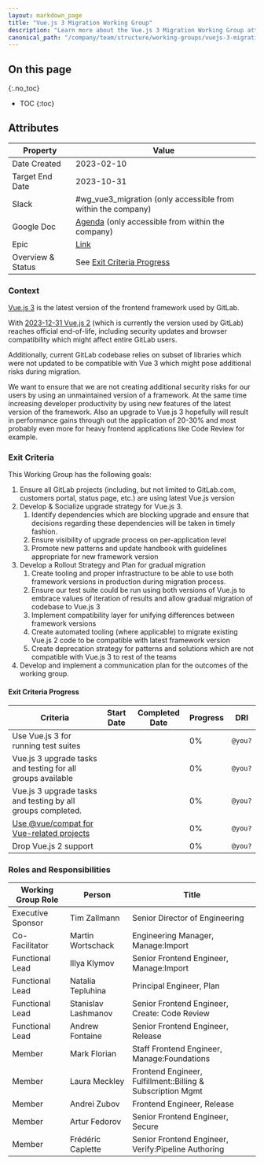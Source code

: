 ```yaml
---
layout: markdown_page
title: "Vue.js 3 Migration Working Group"
description: "Learn more about the Vue.js 3 Migration Working Group attributes, goals, roles and responsibilities."
canonical_path: "/company/team/structure/working-groups/vuejs-3-migration/"
---
```


## On this page

{:.no_toc}

- TOC
  {:toc}

## Attributes

| Property          | Value                                                                                                                                     |
| ----------------- | ----------------------------------------------------------------------------------------------------------------------------------------- |
| Date Created      | 2023-02-10                                                                                                                                |
| Target End Date   | 2023-10-31                                                                                                                                |
| Slack             | #wg_vue3_migration (only accessible from within the company)                                                                              |
| Google Doc        | [Agenda](https://docs.google.com/document/d/1Ad8mbz5HzMsBI2sR6DgQ34afOn1L1OJy5m_RrrpXaqE/edit) (only accessible from within the company) |
| Epic              | [Link](https://gitlab.com/groups/gitlab-org/-/epics/6252)                                                                                 |
| Overview & Status | See [Exit Criteria Progress](#exit-criteria-progress)                                                                                     |

### Context

[Vue.js 3](https://vuejs.org) is the latest version of the frontend framework used by GitLab.

With [2023-12-31 Vue.js 2](https://v2.vuejs.org/lts/) (which is currently the version used by GitLab) reaches official end-of-life, including security updates and browser compatibility which might affect entire GitLab users.

Additionally, current GitLab codebase relies on subset of libraries which were not updated to be compatible with Vue 3 which might pose additional risks during migration.

We want to ensure that we are not creating additional security risks for our users by using an unmaintained version of a framework. At the same time increasing developer productivity by using new features of the latest version of the framework. Also an upgrade to Vue.js 3 hopefully will result in performance gains through out the application of 20-30% and most probably even more for heavy frontend applications like Code Review for example.

### Exit Criteria

This Working Group has the following goals:

1. Ensure all GitLab projects (including, but not limited to GitLab.com, customers portal, status page, etc.) are using latest Vue.js version
1. Develop & Socialize upgrade strategy for Vue.js 3.
   1. Identify dependencies which are blocking upgrade and ensure that decisions regarding these dependencies will be taken in timely fashion.
   1. Ensure visibility of upgrade process on per-application level
   1. Promote new patterns and update handbook with guidelines appropriate for new framework version
1. Develop a Rollout Strategy and Plan for gradual migration
   1. Create tooling and proper infrastructure to be able to use both framework versions in production during migration process.
   1. Ensure our test suite could be run using both versions of Vue.js to embrace values of iteration of results and allow gradual migration of codebase to Vue.js 3
   1. Implement compatibility layer for unifying differences between framework versions
   1. Create automated tooling (where applicable) to migrate existing Vue.js 2 code to be compatible with latest framework version
   1. Create deprecation strategy for patterns and solutions which are not compatible with Vue.js 3 to rest of the teams
1. Develop and implement a communication plan for the outcomes of the working group.

#### Exit Criteria Progress

| Criteria                                                                                      | Start Date | Completed Date | Progress | DRI     |
| --------------------------------------------------------------------------------------------- | ---------- | -------------- | -------- | ------- |
| Use Vue.js 3 for running test suites                                                          |            |                | 0%       | `@you?` |
| Vue.js 3 upgrade tasks and testing for all groups available                                   |            |                | 0%       | `@you?` |
| Vue.js 3 upgrade tasks and testing by all groups completed.                                   |            |                | 0%       | `@you?` |
| [Use @vue/compat for Vue-related projects](https://gitlab.com/groups/gitlab-org/-/epics/9013) |            |                | 0%       | `@you?` |
| Drop Vue.js 2 support                                                                         |            |                | 0%       | `@you?` |

### Roles and Responsibilities

| Working Group Role | Person                | Title                                                        |
| ------------------ | --------------------- | ------------------------------------------------------------ |
| Executive Sponsor  | Tim Zallmann          | Senior Director of Engineering                               |
| Co-Facilitator     | Martin Wortschack     | Engineering Manager, Manage:Import                           |
| Functional Lead    | Illya Klymov          | Senior Frontend Engineer, Manage:Import                      |
| Functional Lead    | Natalia Tepluhina     | Principal Engineer, Plan                                     |
| Functional Lead    | Stanislav Lashmanov   | Senior Frontend Engineer, Create: Code Review                |
| Functional Lead    | Andrew Fontaine       | Senior Frontend Engineer, Release                            |
| Member             | Mark Florian          | Staff Frontend Engineer, Manage:Foundations                  |
| Member             | Laura Meckley         | Frontend Engineer, Fulfillment::Billing & Subscription Mgmt  |
| Member             | Andrei Zubov          | Frontend Engineer, Release                                   |
| Member             | Artur Fedorov         | Senior Frontend Engineer, Secure                             |
| Member             | Frédéric Caplette     | Senior Frontend Engineer, Verify:Pipeline Authoring          |